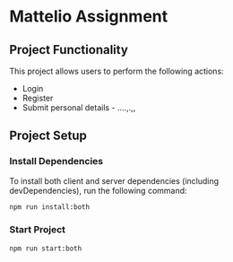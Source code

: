 # Mattelio Assignment

## Project Functionality
This project allows users to perform the following actions:
- Login
- Register
- Submit personal details - ....,.,,

## Project Setup

### Install Dependencies
To install both client and server dependencies (including devDependencies), run the following command:
```bash
npm run install:both

```
### Start Project

```bash
npm run start:both
